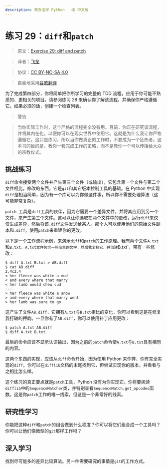 ```yaml
---
description: 笨办法学 Python · 续 中文版
---
```


# 练习 29：`diff`和`patch`

> 原文：[Exercise 29: diff and patch](https://learncodethehardway.org/more-python-book/ex29.html)

> 译者：[飞龙](https://github.com/wizardforcel)

> 协议：[CC BY-NC-SA 4.0](http://creativecommons.org/licenses/by-nc-sa/4.0/)

> 自豪地采用[谷歌翻译](https://translate.google.cn/)

为了完成第四部分，你将简单把你所学习的完整的 TDD 流程，应用于你可能不熟悉的、更相关的项目。请参阅练习 28 来确认你了解该流程，并确保你严格遵循它。如果必须的话，创建一个检查列表。

> 警告

> 当你实际工作时，这个严格的流程完全没有用。目前，你正在研究该流程，并将其内在化，以便你可以在现实世界中使用它。这就是为什么我让你严格遵循它。这只是练习，所以当你做真正的工作时，不要成为一个狂热者。这本书的目的是，教你一套完成工作的策略，而不是教你一个可以传播给大众的宗教仪式。

## 挑战练习

`diff`命令接受两个文件并产生第三个文件（或输出），它包含第一个文件与第二个文件相比，修改的东西。它是`git`和其它版本控制工具的基础。在 Python 中实现`diff`是相当简单，因为有一个库可以为你做这件事，所以你不需要处理算法（这可能非常复杂）。

`patch `工具是`diff`工具的伙伴，因为它需要一个差异文件，并将其应用到另一个文件，来产生第三个文件。这可以让你选取在两个文件中的更改，运行`diff`来仅仅生成差异，然后将该`.diff`文件发送给某人。那个人可以使用他们的原始文件副本和`.diff`，使用`patch`来重建你的更改。

以下是一个工作流程示例，来演示`diff`和`patch`的工作原理。我有两个文件`A.txt`和`B.txt`。`A.txt文件包含一些简单的文字，然后我复制它，并创建`B.txt`，带有一些修改：

```
$ diff A.txt B.txt > AB.diff
$ cat AB.diff
2,4c2,4
< her fleece was white a mud
< and every where that marry
< her lamb would chew cud
---
> her fleece was white a snow
> and every where that marry went
> her lamb was sure to go
```

这产生了文件`AB.diff`，它拥有`A.txt`与`B.txt`相比的变化，你可以看到这是在修复我打破的押韵。一旦你有了`AB.diff`，你可以使用补丁应用更改：

```
$ patch A.txt AB.diff
$ diff A.txt B.txt
```

最后的命令应该不显示认识输出，因为之前的`patch`命令使`A.txt`与`B.txt`具有相同的内容。

这两个东西的实现，应该从`diff`命令开始，因为使用 Python 来作弊，你有完全实现的`diff`。你可以在`difflib`文档的末尾找到它，但尝试实现你的版本，并看看与之相比怎么样。

这个练习的真正要点就是`patch`工具，Python 没有为你实现它。你将要阅读`difflib`中的`SequenceMatcher`类，并特别查看`SequenceMatch.get_opcodes`函数。这是你`patch`工作的唯一线索，但这是一个非常好的线索。

## 研究性学习

你能把这种`diff`和`patch`的组合做到什么程度？你可以将它们组合成一个工具吗？你可以让他们像微型的`git`那样工作吗？

## 深入学习

找到尽可能多的差异比较算法。另一件需要研究的事情是`git`的工作方式。
